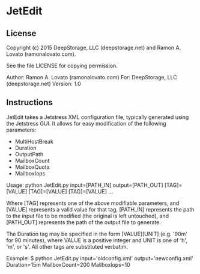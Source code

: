 # JetEdit

## License
Copyright (c) 2015 DeepStorage, LLC (deepstorage.net) and Ramon A. Lovato (ramonalovato.com).

See the file LICENSE for copying permission.

Author: Ramon A. Lovato (ramonalovato.com)
For: DeepStorage, LLC (deepstorage.net)
Version: 1.0

## Instructions

JetEdit takes a Jetstress XML configuration file, typically generated using the Jetstress GUI. It allows for easy modification of the following parameters:
- MultiHostBreak
- Duration
- OutputPath
- MailboxCount
- MailboxQuota
- MailboxIops

Usage: python JetEdit.py input=[PATH_IN] output=[PATH_OUT] [TAG]=[VALUE] [TAG]=[VALUE] [TAG]=[VALUE] ...

Where [TAG] represents one of the above modifiable parameters, and [VALUE] represents a valid value for that tag, [PATH_IN] represents the path to the input file to be modified (the original is left untouched), and [PATH_OUT] represents the path of the output file to generate.

The Duration tag may be specified in the form [VALUE][UNIT] (e.g. '90m' for 90 minutes), where VALUE is a positive integer and UNIT is one of 'h', 'm', or 's'. All other tags are substituted verbatim.

Example: $ python JetEdit.py input='oldconfig.xml' output='newconfig.xml' Duration=15m MailboxCount=200 MailboxIops=10